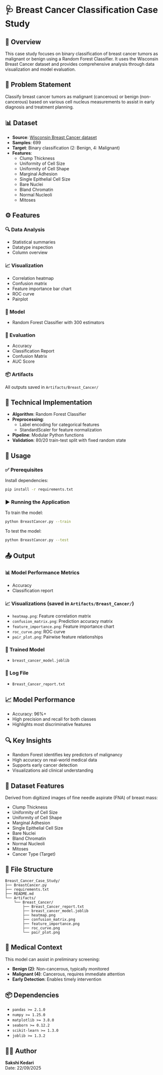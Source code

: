 # 🩺 Breast Cancer Classification Case Study

## 📌 Overview
This case study focuses on binary classification of breast cancer tumors as malignant or benign using a Random Forest Classifier. It uses the Wisconsin Breast Cancer dataset and provides comprehensive analysis through data visualization and model evaluation.

## 🎯 Problem Statement
Classify breast cancer tumors as malignant (cancerous) or benign (non-cancerous) based on various cell nucleus measurements to assist in early diagnosis and treatment planning.

## 📊 Dataset
- **Source**: [Wisconsin Breast Cancer dataset](https://github.com/sakshikedari3/Machine-Learning/blob/main/Suprevised%20ML/Breast%20Cancer%20Case%20Study/breast-cancer-wisconsin.csv)
- **Samples**: 699
- **Target**: Binary classification (2: Benign, 4: Malignant)
- **Features**:
  - Clump Thickness
  - Uniformity of Cell Size
  - Uniformity of Cell Shape
  - Marginal Adhesion
  - Single Epithelial Cell Size
  - Bare Nuclei
  - Bland Chromatin
  - Normal Nucleoli
  - Mitoses

## ⚙️ Features

### 🔍 Data Analysis
- Statistical summaries
- Datatype inspection
- Column overview

### 📈 Visualization
- Correlation heatmap
- Confusion matrix
- Feature importance bar chart
- ROC curve
- Pairplot

### 🤖 Model
- Random Forest Classifier with 300 estimators

### 🧪 Evaluation
- Accuracy
- Classification Report
- Confusion Matrix
- AUC Score

### 📦 Artifacts
All outputs saved in `Artifacts/Breast_Cancer/`

## 🧠 Technical Implementation
- **Algorithm**: Random Forest Classifier
- **Preprocessing**:
  - Label encoding for categorical features
  - StandardScaler for feature normalization
- **Pipeline**: Modular Python functions
- **Validation**: 80/20 train-test split with fixed random state

## 🚀 Usage

### ✅ Prerequisites
Install dependencies:
```bash
pip install -r requirements.txt
```

### ▶️ Running the Application
To train the model:
```bash
python BreastCancer.py --train
```

To test the model:
```bash
python BreastCancer.py --test
```

## 📤 Output

### 📊 Model Performance Metrics
- Accuracy
- Classification report

### 📈 Visualizations (saved in `Artifacts/Breast_Cancer/`)
- `heatmap.png`: Feature correlation matrix
- `confusion_matrix.png`: Prediction accuracy matrix
- `feature_importance.png`: Feature importance chart
- `roc_curve.png`: ROC curve
- `pair_plot.png`: Pairwise feature relationships

### 💾 Trained Model
- `breast_cancer_model.joblib`

### 📝 Log File
- `Breast_Cancer_report.txt`

## 📈 Model Performance
- Accuracy: 96%+
- High precision and recall for both classes
- Highlights most discriminative features

## 🔍 Key Insights
- Random Forest identifies key predictors of malignancy
- High accuracy on real-world medical data
- Supports early cancer detection
- Visualizations aid clinical understanding

## 🧬 Dataset Features
Derived from digitized images of fine needle aspirate (FNA) of breast mass:
- Clump Thickness
- Uniformity of Cell Size
- Uniformity of Cell Shape
- Marginal Adhesion
- Single Epithelial Cell Size
- Bare Nuclei
- Bland Chromatin
- Normal Nucleoli
- Mitoses
- Cancer Type (Target)

## 📁 File Structure
```
Breast_Cancer_Case_Study/
├── BreastCancer.py
├── requirements.txt
├── README.md
└── Artifacts/
    └── Breast_Cancer/
        ├── Breast_Cancer_report.txt
        ├── breast_cancer_model.joblib
        ├── heatmap.png
        ├── confusion_matrix.png
        ├── feature_importance.png
        ├── roc_curve.png
        └── pair_plot.png
```

## 🏥 Medical Context
This model can assist in preliminary screening:
- **Benign (2)**: Non-cancerous, typically monitored
- **Malignant (4)**: Cancerous, requires immediate attention
- **Early Detection**: Enables timely intervention

## 📦 Dependencies
- `pandas >= 2.1.0`
- `numpy >= 1.25.0`
- `matplotlib >= 3.8.0`
- `seaborn >= 0.12.2`
- `scikit-learn >= 1.3.0`
- `joblib >= 1.3.2`

## 👩‍💻 Author
**Sakshi Kedari**  
Date: 22/09/2025
